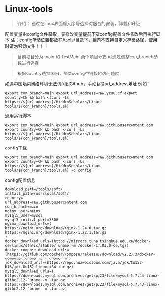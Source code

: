 # Linux-tools

> 介绍： 通过在linux界面输入序号选择对服务的安装，卸载和升级

配置变量由config文件获取，要修改变量提前下载config配置文件修改后再执行脚本
注：config存储位置都放在/tools/目录下，目前不支持自定义存储路径，使用时请勿移动文件！！！

> 目前项目分为 main 和 TestMain 两个项目分支 可通过调整con_branch参数进行选择

> 根据country选择国家，加快config中链接的访问速度

如遇中国境内网络环境无法访问到Github，手动替换url_address地址
例如：
```shell
export con_branch=main export url_address=raw.yzuu.cf export country=CN && bash <(curl -Ls https://${url_address}/HiddenScholars/Linux-tools/${con_branch}/tools.sh)
``` 

通用运行脚本
```shell
export con_branch=main export url_address=raw.githubusercontent.com export country=CN && bash <(curl -Ls https://${url_address}/HiddenScholars/Linux-tools/${con_branch}/tools.sh)
```

config下载
```shell
export con_branch=main export url_address=raw.githubusercontent.com  export country=CN && bash <(curl -Ls https://${url_address}/HiddenScholars/Linux-tools/${con_branch}/tools.sh) -d config
```

config配置信息
```text
download_path=/tools/soft/
install_path=/usr/local/soft/
country=
url_address=raw.githubusercontent.com
con_branch=main
nginx_user=nginx
mysql5_user=mysql
mysql5_initial_port=3306
nginx_download_urls=(
https://nginx.org/download/nginx-1.24.0.tar.gz
https://nginx.org/download/nginx-1.22.1.tar.gz
)
docker_download_urls=(https://mirrors.tuna.tsinghua.edu.cn/docker-ce/linux/static/stable/`uname -m`/docker-17.03.0-ce.tgz)
docker_compose_download_urls=(https://github.com/docker/compose/releases/download/v2.23.3/docker-compose-`uname -s`-`uname -m`)
jdk_download_urls=(https://repo.huaweicloud.com/java/jdk/8u152-b16/jdk-8u152-linux-x64.tar.gz)
mysql5_download_urls=(
https://downloads.mysql.com/archives/get/p/23/file/mysql-5.7.44-linux-glibc2.12-`uname -m`.tar.gz
https://downloads.mysql.com/archives/get/p/23/file/mysql-5.7.43-linux-glibc2.12-`uname -m`.tar.gz)
```